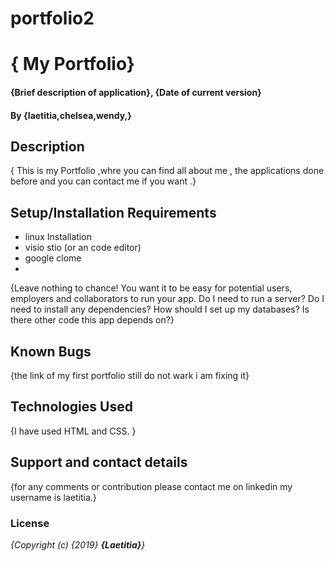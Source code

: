 # portfolio2
# { My Portfolio}
#### {Brief description of application}, {Date of current version}
#### By **{laetitia,chelsea,wendy,}**
## Description
{ This is my Portfolio ,whre you can find all about me , the applications done before and you can contact me if you want .}
## Setup/Installation Requirements

* linux Installation
* visio stio (or an code editor)
* google clome
* 
{Leave nothing to chance! You want it to be easy for potential users, employers and collaborators to run your app. Do I need to run a server? Do I need to install any dependencies? How should I set up my databases? Is there other code this app depends on?}
## Known Bugs
{the link of my first portfolio still do not wark i am fixing it}
## Technologies Used
{I have used HTML and CSS. }
## Support and contact details
{for any comments or contribution please contact me on linkedin my username is laetitia.}
### License
*{Copyright (c) {2019} **{Laetitia}**}*

  